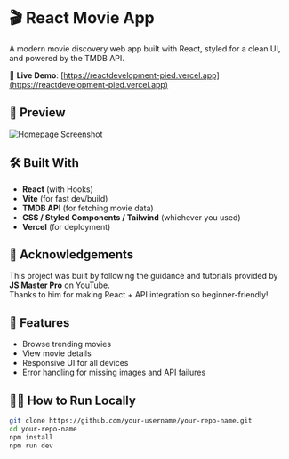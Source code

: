 # 🎬 React Movie App

A modern movie discovery web app built with React, styled for a clean UI, and powered by the TMDB API.

🔗 **Live Demo**: [https://reactdevelopment-pied.vercel.app](https://reactdevelopment-pied.vercel.app)

## 📸 Preview

![Homepage Screenshot](homepage-preview.png)
<!-- Replace with correct path if in a folder: docs/homepage-preview.png -->

## 🛠️ Built With

- **React** (with Hooks)
- **Vite** (for fast dev/build)
- **TMDB API** (for fetching movie data)
- **CSS / Styled Components / Tailwind** (whichever you used)
- **Vercel** (for deployment)

## 🙏 Acknowledgements

This project was built by following the guidance and tutorials provided by **JS Master Pro** on YouTube.  
Thanks to him for making React + API integration so beginner-friendly!

## 🚀 Features

- Browse trending movies
- View movie details
- Responsive UI for all devices
- Error handling for missing images and API failures

## 🧑‍💻 How to Run Locally

```bash
git clone https://github.com/your-username/your-repo-name.git
cd your-repo-name
npm install
npm run dev
